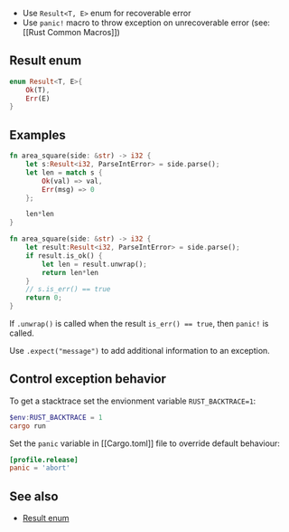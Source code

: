 - Use `Result<T, E>` enum for recoverable error
- Use `panic!` macro to throw exception on unrecoverable error (see: [[Rust Common Macros]])

## Result enum
```rust
enum Result<T, E>{
    Ok(T),
    Err(E)
}
```

## Examples

```rust
fn area_square(side: &str) -> i32 {
    let s:Result<i32, ParseIntError> = side.parse();
    let len = match s {
        Ok(val) => val,
        Err(msg) => 0
    };

    len*len
}
```

```rust
fn area_square(side: &str) -> i32 {
    let result:Result<i32, ParseIntError> = side.parse();
    if result.is_ok() {
        let len = result.unwrap();
        return len*len
    }
    // s.is_err() == true
    return 0;
}
```

If `.unwrap()` is called when the result `is_err() == true`, then `panic!` is called.

Use `.expect("message")` to add additional information to an exception.

## Control exception behavior

To get a stacktrace set the envionment variable `RUST_BACKTRACE=1`:
```powershell
$env:RUST_BACKTRACE = 1
cargo run
```

Set the `panic` variable in [[Cargo.toml]] file to override default behaviour:
```toml
[profile.release]
panic = 'abort'
```

## See also
- [Result enum](https://doc.rust-lang.org/std/result/enum.Result.html)